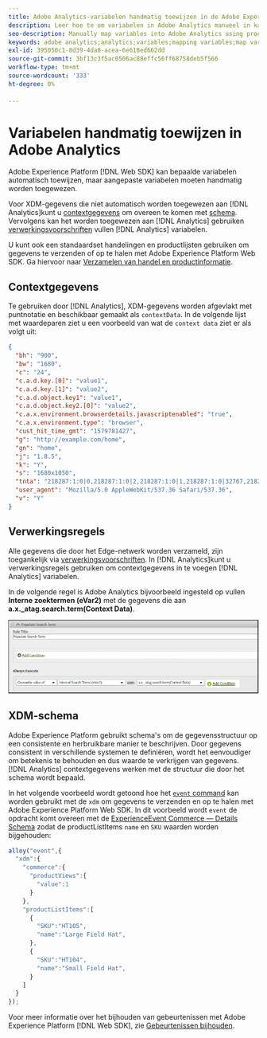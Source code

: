 ```yaml
---
title: Adobe Analytics-variabelen handmatig toewijzen in de Adobe Experience Platform Web SDK
description: Leer hoe te om variabelen in Adobe Analytics manueel in kaart te brengen gebruikend verwerkingsregels in het Web SDK van het Experience Platform.
seo-description: Manually map variables into Adobe Analytics using processing rules with Web SDK
keywords: adobe analytics;analytics;variables;mapping variables;map variables;contextData;context Data;Processing rules;xdm;schema;
exl-id: 395050c1-8d39-4da8-acea-6e618ed662dd
source-git-commit: 3bf13c3f5ac0506ac88effc56ff68758deb5f566
workflow-type: tm+mt
source-wordcount: '333'
ht-degree: 0%

---
```


# Variabelen handmatig toewijzen in Adobe Analytics

Adobe Experience Platform [!DNL Web SDK] kan bepaalde variabelen automatisch toewijzen, maar aangepaste variabelen moeten handmatig worden toegewezen.

Voor XDM-gegevens die niet automatisch worden toegewezen aan [!DNL Analytics]kunt u [contextgegevens](https://experienceleague.adobe.com/docs/analytics/implementation/vars/page-vars/contextdata.html?lang=nl) om overeen te komen met [schema](https://experienceleague.adobe.com/docs/experience-platform/xdm/schema/composition.html). Vervolgens kan het worden toegewezen aan [!DNL Analytics] gebruiken [verwerkingsvoorschriften](https://experienceleague.adobe.com/docs/analytics/admin/admin-tools/processing-rules/processing-rules-configuration/t-processing-rules.html) vullen [!DNL Analytics] variabelen.

U kunt ook een standaardset handelingen en productlijsten gebruiken om gegevens te verzenden of op te halen met Adobe Experience Platform Web SDK. Ga hiervoor naar [Verzamelen van handel en productinformatie](https://experienceleague.adobe.com/docs/experience-platform/edge/data-collection/collect-commerce-data.html).

## Contextgegevens

Te gebruiken door [!DNL Analytics], XDM-gegevens worden afgevlakt met puntnotatie en beschikbaar gemaakt als `contextData`. In de volgende lijst met waardeparen ziet u een voorbeeld van wat de `context data` ziet er als volgt uit:

```json
{
  "bh": "900",
  "bw": "1680",
  "c": "24",
  "c.a.d.key.[0]": "value1",
  "c.a.d.key.[1]": "value2",
  "c.a.d.object.key1": "value1",
  "c.a.d.object.key2.[0]": "value2",
  "c.a.x.environment.browserdetails.javascriptenabled": "true",
  "c.a.x.environment.type": "browser",
  "cust_hit_time_gmt": "1579781427",
  "g": "http://example.com/home",
  "gn": "home",
  "j": "1.8.5",
  "k": "Y",
  "s": "1680x1050",
  "tnta": "218287:1:0|0,218287:1:0|2,218287:1:0|1,218287:1:0|32767,218287:1:0|1,218287:1:0|0,218287:1:0|1,218287:1:0|0,218287:1:0|1",
  "user_agent": "Mozilla/5.0 AppleWebKit/537.36 Safari/537.36",
  "v": "Y"
}
```

## Verwerkingsregels

Alle gegevens die door het Edge-netwerk worden verzameld, zijn toegankelijk via [verwerkingsvoorschriften](https://experienceleague.adobe.com/docs/analytics/admin/admin-tools/processing-rules/processing-rules-configuration/t-processing-rules.html). In [!DNL Analytics]kunt u verwerkingsregels gebruiken om contextgegevens in te voegen [!DNL Analytics] variabelen.

In de volgende regel is Adobe Analytics bijvoorbeeld ingesteld op vullen **Interne zoektermen (eVar2)** met de gegevens die aan **a.x._atag.search.term(Context Data)**.

![Een voorbeeld van een regel wordt weergegeven in een UI-afbeelding voor analyse.](assets/examplerule.png)

## XDM-schema

Adobe Experience Platform gebruikt schema&#39;s om de gegevensstructuur op een consistente en herbruikbare manier te beschrijven. Door gegevens consistent in verschillende systemen te definiëren, wordt het eenvoudiger om betekenis te behouden en dus waarde te verkrijgen van gegevens. [!DNL Analytics] contextgegevens werken met de structuur die door het schema wordt bepaald.

In het volgende voorbeeld wordt getoond hoe het [`event` command](https://experienceleague.adobe.com/docs/experience-platform/edge/fundamentals/tracking-events.html) kan worden gebruikt met de `xdm` om gegevens te verzenden en op te halen met Adobe Experience Platform Web SDK. In dit voorbeeld wordt `event` de opdracht komt overeen met de [ExperienceEvent Commerce — Details Schema](https://github.com/adobe/xdm/blob/1c22180490558e3c13352fe3e0540cb7e93c69ca/docs/reference/context/experienceevent-commerce.schema.md) zodat de productListItems `name` en `SKU` waarden worden bijgehouden:


```javascript
alloy("event",{
  "xdm":{
    "commerce":{
      "productViews":{
        "value":1
      }
    },
    "productListItems":[
      {
        "SKU":"HT105",
        "name":"Large Field Hat",
      },
      {
        "SKU":"HT104",
        "name":"Small Field Hat",
      }
    ]
  }
});
```

Voor meer informatie over het bijhouden van gebeurtenissen met Adobe Experience Platform [!DNL Web SDK], zie [Gebeurtenissen bijhouden](https://experienceleague.adobe.com/docs/experience-platform/edge/fundamentals/tracking-events.html).
